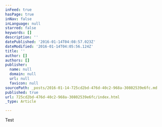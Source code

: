 ```yaml
---
inFeed: true
hasPage: true
inNav: false
inLanguage: null
starred: false
keywords: []
description: ''
datePublished: '2016-01-14T04:08:57.023Z'
dateModified: '2016-01-14T04:05:56.124Z'
title: ''
author: []
authors: []
publisher:
  name: null
  domain: null
  url: null
  favicon: null
sourcePath: _posts/2016-01-14-725cd2bd-476d-40c2-968a-30802539e6fc.md
published: true
url: 725cd2bd-476d-40c2-968a-30802539e6fc/index.html
_type: Article

---
```

Test